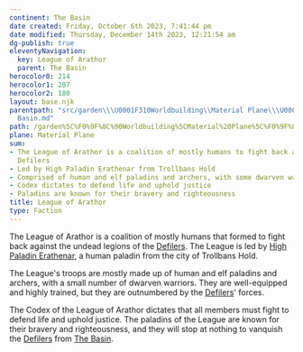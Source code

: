 ```yaml
---
continent: The Basin
date created: Friday, October 6th 2023, 7:41:44 pm
date modified: Thursday, December 14th 2023, 12:21:54 am
dg-publish: true
eleventyNavigation:
  key: League of Arathor
  parent: The Basin
herocolor0: 214
herocolor1: 207
herocolor2: 180
layout: base.njk
parentpath: "src/garden\\\U0001F310Worldbuilding\\Material Plane\\\U0001F3DE️The Basin/The
  Basin.md"
path: /garden%5C%F0%9F%8C%90Worldbuilding%5CMaterial%20Plane%5C%F0%9F%8F%9E%EF%B8%8FThe%20Basin%5CFactions%5CLeague%20of%20Arathor/
plane: Material Plane
sum:
- The League of Arathor is a coalition of mostly humans to fight back against the
  Defilers
- Led by High Paladin Erathenar from Trollbans Hold
- Comprised of human and elf paladins and archers, with some dwarven warriors
- Codex dictates to defend life and uphold justice
- Paladins are known for their bravery and righteousness
title: League of Arathor
type: Faction
---
```


The League of Arathor is a coalition of mostly humans that formed to fight back against the undead legions of the [Defilers](/garden/%F0%9F%8C%90Worldbuilding%5CMaterial%20Plane%5C%F0%9F%8F%9E%EF%B8%8FThe%20Basin%5CFactions%5CDefilers/Defilers). The League is led by [High Paladin Erathenar](/garden/%F0%9F%8C%90Worldbuilding%5CMaterial%20Plane%5C%F0%9F%8F%9E%EF%B8%8FThe%20Basin%5CFactions%5CLeague%20of%20Arathor/High%20Paladin%20Erathenar), a human paladin from the city of Trollbans Hold.

The League's troops are mostly made up of human and elf paladins and archers, with a small number of dwarven warriors. They are well-equipped and highly trained, but they are outnumbered by the [Defilers](/garden/%F0%9F%8C%90Worldbuilding%5CMaterial%20Plane%5C%F0%9F%8F%9E%EF%B8%8FThe%20Basin%5CFactions%5CDefilers/Defilers)' forces.

The Codex of the League of Arathor dictates that all members must fight to defend life and uphold justice. The paladins of the League are known for their bravery and righteousness, and they will stop at nothing to vanquish the [Defilers](/garden/%F0%9F%8C%90Worldbuilding%5CMaterial%20Plane%5C%F0%9F%8F%9E%EF%B8%8FThe%20Basin%5CFactions%5CDefilers/Defilers) from [The Basin](/garden/%F0%9F%8C%90Worldbuilding%5CMaterial%20Plane%5C%F0%9F%8F%9E%EF%B8%8FThe%20Basin/The%20Basin).